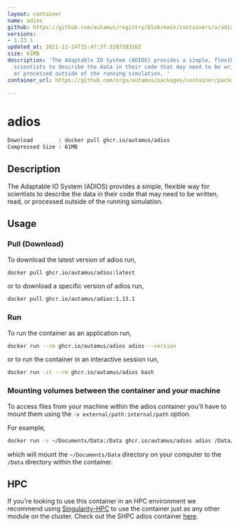 ```yaml
---
layout: container
name: adios
github: https://github.com/autamus/registry/blob/main/containers/a/adios/spack.yaml
versions:
- 1.13.1
updated_at: 2021-12-24T15:47:37.328720326Z
size: 61MB
description: 'The Adaptable IO System (ADIOS) provides a simple, flexible way for
  scientists to describe the data in their code that may need to be written, read,
  or processed outside of the running simulation. '
container_url: https://github.com/orgs/autamus/packages/container/package/adios

---
```

# adios
```bash 
Download        : docker pull ghcr.io/autamus/adios
Compressed Size : 61MB
```

## Description
The Adaptable IO System (ADIOS) provides a simple, flexible way for scientists to describe the data in their code that may need to be written, read, or processed outside of the running simulation. 

## Usage
### Pull (Download)
To download the latest version of adios run,

```bash
docker pull ghcr.io/autamus/adios:latest
```

or to download a specific version of adios run,

```bash
docker pull ghcr.io/autamus/adios:1.13.1
```
### Run
To run the container as an application run,
```bash
docker run --rm ghcr.io/autamus/adios adios --version
```

or to run the container in an interactive session run,
```bash
docker run -it --rm ghcr.io/autamus/adios bash
```

### Mounting volumes between the container and your machine
To access files from your machine within the adios container you'll have to mount them using the `-v external/path:internal/path` option.

For example,
```bash
docker run -v ~/Documents/Data:/Data ghcr.io/autamus/adios adios /Data/myData.csv
```
which will mount the `~/Documents/Data` directory on your computer to the `/Data` directory within the container.

## HPC
If you're looking to use this container in an HPC environment we recommend using [Singularity-HPC](https://singularity-hpc.readthedocs.io) to use the container just as any other module on the cluster. Check out the SHPC adios container [here](https://singularityhub.github.io/singularity-hpc/r/ghcr.io-autamus-adios/).